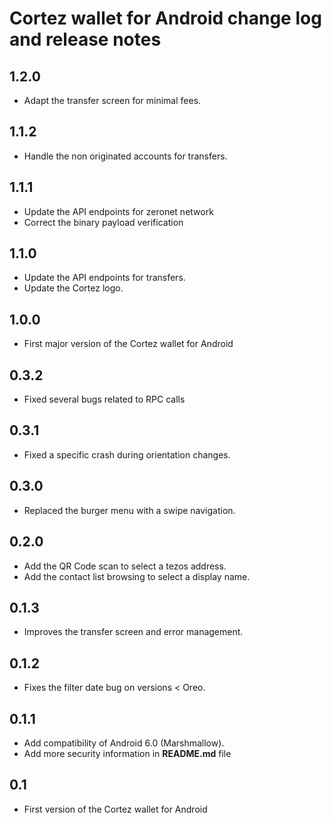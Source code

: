 Cortez wallet for Android change log and release notes
================================================

1.2.0
-----
* Adapt the transfer screen for minimal fees.

1.1.2
-----
* Handle the non originated accounts for transfers.

1.1.1
-----
* Update the API endpoints for zeronet network
* Correct the binary payload verification

1.1.0
-----
* Update the API endpoints for transfers.
* Update the Cortez logo.

1.0.0
-----
* First major version of the Cortez wallet for Android

0.3.2
-----
* Fixed several bugs related to RPC calls

0.3.1
-----
* Fixed a specific crash during orientation changes.

0.3.0
-----
* Replaced the burger menu with a swipe navigation.

0.2.0
-----
* Add the QR Code scan to select a tezos address.
* Add the contact list browsing to select a display name.

0.1.3
-----
* Improves the transfer screen and error management.

0.1.2
-----
* Fixes the filter date bug on versions < Oreo.

0.1.1
-----
* Add compatibility of Android 6.0 (Marshmallow).
* Add more security information in **README.md** file

0.1
-----
* First version of the Cortez wallet for Android
